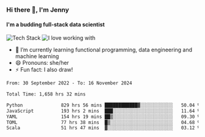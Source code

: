 ### Hi there 👋, I'm Jenny
#### I'm a budding full-stack data scientist

![Tech Stack](https://github-readme-tech-stack.vercel.app/api/cards?title=Tech+Stack&fontFamily=sans-serif&lineCount=2&theme=catppuccin_mocha&line1=python%2Cpython%2C3776AB%3Bscala%2Cscala%2CDC322F%3Bterraform%2Cterraform%2C844FBA%3Bpostgresql%2Cpostgres%2C4169E1%3B&line2=amazonwebservices%2Caws%2Cf5e0dc%3Bgooglecloud%2Cgcp%2C4285F4%3Bdocker%2Cdocker%2C2496ED%3Bpulumi%2Cpulumi%2C8A3391%3B)
![I love working with](https://github-readme-tech-stack.vercel.app/api/cards?title=I+love+working+with&fontFamily=san-serif&lineCount=3&theme=catppuccin_mocha&bg=%231e1e2e&badge=%23181825&border=%236c7086&titleColor=%2394e2d5&line1=fastapi%2Cfastapi%2C009688%3Bpydantic%2Cpydantic%2CE92063%3Brye%2Crye%2Cf5e0dc%3B&line2=apachespark%2Cspark%2CE25A1C%3Bpytorch%2Ctorch%2CEE4C2C%3B&line3=starship%2Cstarship%2CDD0B78%3Blazyvim%2Clazyvim%2C2E7DE9%3Barchlinux%2Carch%2C1793D1%3B)


- 🌱 I’m currently learning functional programming, data engineering and machine learning
- 😄 Pronouns: she/her 
- ⚡ Fun fact: I also draw! 

<!--START_SECTION:waka-->

```txt
From: 30 September 2022 - To: 16 November 2024

Total Time: 1,658 hrs 32 mins

Python              829 hrs 56 mins ████████████▓░░░░░░░░░░░░   50.04 %
JavaScript          193 hrs 2 mins  ███░░░░░░░░░░░░░░░░░░░░░░   11.64 %
YAML                154 hrs 19 mins ██▒░░░░░░░░░░░░░░░░░░░░░░   09.30 %
TOML                77 hrs 38 mins  █▒░░░░░░░░░░░░░░░░░░░░░░░   04.68 %
Scala               51 hrs 47 mins  ▓░░░░░░░░░░░░░░░░░░░░░░░░   03.12 %
```

<!--END_SECTION:waka-->
